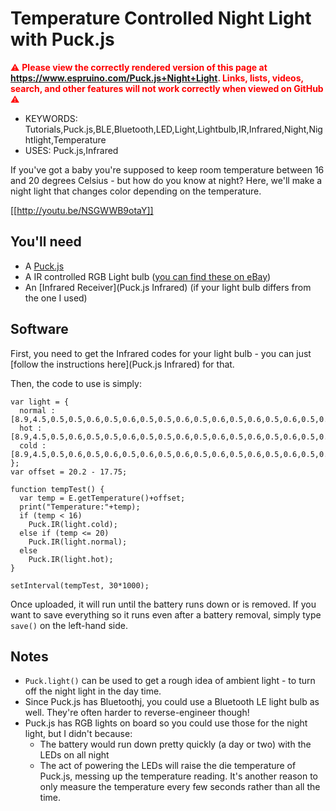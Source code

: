 <!--- Copyright (c) 2016 Gordon Williams, Pur3 Ltd. See the file LICENSE for copying permission. -->
Temperature Controlled Night Light with Puck.js
===============================================

<span style="color:red">:warning: **Please view the correctly rendered version of this page at https://www.espruino.com/Puck.js+Night+Light. Links, lists, videos, search, and other features will not work correctly when viewed on GitHub** :warning:</span>

* KEYWORDS: Tutorials,Puck.js,BLE,Bluetooth,LED,Light,Lightbulb,IR,Infrared,Night,Nightlight,Temperature
* USES: Puck.js,Infrared

If you've got a baby you're supposed to keep room temperature between 16 
and 20 degrees Celsius - but how do you know at night? Here, we'll make a night light
that changes color depending on the temperature.

[[http://youtu.be/NSGWWB9otaY]]

You'll need
-----------

* A [Puck.js](/Puck.js)
* A IR controlled RGB Light bulb ([you can find these on eBay](http://www.ebay.com/sch/i.html?_nkw=rgb+led+light+ir+remote+control&_sacat=0))
* An [Infrared Receiver](Puck.js Infrared) (if your light bulb differs from the one I used)

Software
--------

First, you need to get the Infrared codes for your light bulb - you can
just [follow the instructions here](Puck.js Infrared) for that.

Then, the code to use is simply:

```
var light = {
  normal : [8.9,4.5,0.5,0.5,0.6,0.5,0.6,0.5,0.5,0.6,0.5,0.6,0.5,0.6,0.5,0.6,0.5,0.6,0.5,1.7,0.5,1.7,0.5,1.7,0.6,1.8,0.4,1.7,0.5,1.7,0.5,1.7,0.5,1.7,0.5,1.7,0.5,0.6,0.5,1.7,0.5,1.7,0.5,0.6,0.5,0.6,0.5,0.6,0.5,0.6,0.5,0.6,0.5,1.7,0.5,0.6,0.5,0.6,0.5,1.7,0.5,1.7,0.5,1.7,0.5,1.7,0.5,39.9,8.9,2.2,0.5],
  hot : [8.9,4.5,0.5,0.6,0.5,0.5,0.6,0.5,0.5,0.6,0.5,0.6,0.5,0.6,0.5,0.6,0.5,0.6,0.5,1.7,0.5,1.7,0.5,1.7,0.5,1.7,0.5,1.7,0.5,1.7,0.5,1.7,0.5,1.7,0.5,1.7,0.5,0.6,0.5,0.6,0.5,1.7,0.5,0.6,0.5,0.6,0.5,0.6,0.5,0.6,0.5,0.6,0.5,1.7,0.5,1.7,0.5,0.6,0.5,1.7,0.5,1.7,0.6,1.7,0.5,1.7,0.5,39.9,8.9,2.3,0.5],
  cold :  [8.9,4.5,0.5,0.6,0.5,0.6,0.5,0.6,0.5,0.6,0.5,0.6,0.5,0.6,0.5,0.6,0.5,0.5,0.6,1.7,0.5,1.7,0.5,1.7,0.6,1.8,0.5,1.7,0.5,1.7,0.5,1.7,0.5,1.7,0.5,0.6,0.5,1.7,0.6,1.7,0.5,1.7,0.5,0.6,0.5,0.6,0.5,0.6,0.5,0.6,0.5,1.7,0.5,0.5,0.6,0.5,0.5,0.6,0.5,1.7,0.5,1.7,0.5,1.7,0.5,1.7,0.5,39.9,8.9,2.3,0.5]
};
var offset = 20.2 - 17.75;

function tempTest() {
  var temp = E.getTemperature()+offset;
  print("Temperature:"+temp);
  if (temp < 16)
    Puck.IR(light.cold);
  else if (temp <= 20)
    Puck.IR(light.normal);
  else 
    Puck.IR(light.hot);
}

setInterval(tempTest, 30*1000);
```

Once uploaded, it will run until the battery runs down or is removed. If
you want to save everything so it runs even after a battery removal, simply
type `save()` on the left-hand side.


Notes
-----

* `Puck.light()` can be used to get a rough idea of ambient light - to turn off the night light in the day time.
* Since Puck.js has Bluetoothj, you could use a Bluetooth LE light bulb as well. They're often harder to reverse-engineer though!
* Puck.js has RGB lights on board so you could use those for the night light, but I didn't because:
  * The battery would run down pretty quickly (a day or two) with the LEDs on all night
  * The act of powering the LEDs will raise the die temperature of Puck.js, messing up the temperature reading. It's another reason to only measure the temperature every few seconds rather than all the time.
